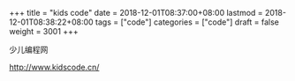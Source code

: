 +++
title = "kids code"
date = 2018-12-01T08:37:00+08:00
lastmod = 2018-12-01T08:38:22+08:00
tags = ["code"]
categories = ["code"]
draft = false
weight = 3001
+++

少儿编程网

<http://www.kidscode.cn/>
